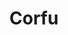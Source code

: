 ---
image: /images/places/place9.jpg
img: "/images/places/place/place-big.jpg"
center_name: "Places"
title: "Corfu"
weight: "900"
size: "6"
display: "display"
---